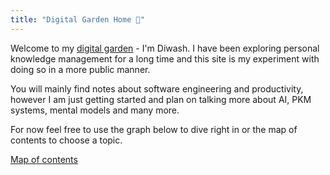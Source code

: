 ```yaml
---
title: "Digital Garden Home 🌱"
---
```

Welcome to my [digital garden](Digital%20Gardens.md) - I'm Diwash. I have been exploring personal knowledge management for a long time and this site is my experiment with doing so in a more public manner.  

You will mainly find notes about software engineering and productivity, however I am just getting started and plan on talking more about AI, PKM systems, mental models and many more.  

For now feel free to use the graph below to dive right in or the map of contents to choose a topic.

[Map of contents](Map%20of%20contents.md)
